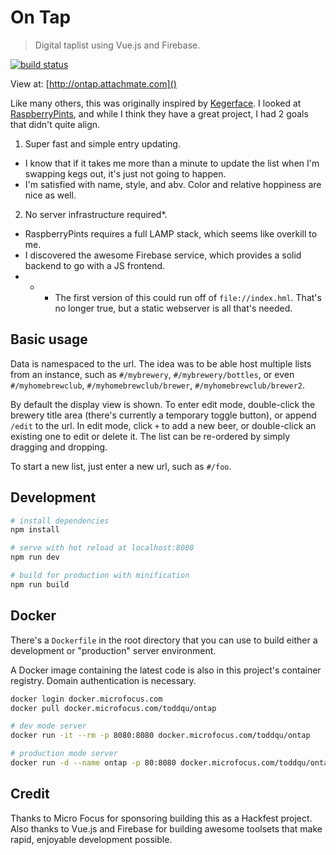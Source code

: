 # On Tap

> Digital taplist using Vue.js and Firebase.

[![build status](https://git.microfocus.com/ToddQu/ontap/badges/master/build.svg)](https://git.microfocus.com/ToddQu/ontap/commits/master)

View at: [http://ontap.attachmate.com]()

Like many others, this was originally inspired by [Kegerface](http://github.com/kegerface/kegerface).  I looked at [RaspberryPints](https://github.com/RaspberryPints/RaspberryPints), and while I think they have a great project, I had 2 goals that didn't quite align.

1. Super fast and simple entry updating.
 - I know that if it takes me more than a minute to update the list when I'm swapping kegs out, it's just not going to happen.
 - I'm satisfied with name, style, and abv. Color and relative hoppiness are nice as well.
2. No server infrastructure required*.
 - RaspberryPints requires a full LAMP stack, which seems like overkill to me.
 - I discovered the awesome Firebase service, which provides a solid backend to go with a JS frontend.
 -  - * The first version of this could run off of `file://index.hml`.  That's no longer true, but a static webserver is all that's needed.


## Basic usage
Data is namespaced to the url.  The idea was to be able host multiple lists from an instance, such as `#/mybrewery`, `#/mybrewery/bottles`, or even `#/myhomebrewclub`, `#/myhomebrewclub/brewer`, `#/myhomebrewclub/brewer2`. 

By default the display view is shown.  To enter edit mode, double-click the brewery title area (there's currently a temporary toggle button), or append `/edit` to the url.  In edit mode, click `+` to add a new beer, or double-click an existing one to edit or delete it.  The list can be re-ordered by simply dragging and dropping.

To start a new list, just enter a new url, such as `#/foo`.

## Development

``` bash
# install dependencies
npm install

# serve with hot reload at localhost:8080
npm run dev

# build for production with minification
npm run build
```

## Docker

There's a `Dockerfile` in the root directory that you can use to build either a development or "production" server environment.

A Docker image containing the latest code is also in this project's container registry.  Domain authentication is necessary.

``` bash
docker login docker.microfocus.com
docker pull docker.microfocus.com/toddqu/ontap

# dev mode server
docker run -it --rm -p 8080:8080 docker.microfocus.com/toddqu/ontap

# production mode server
docker run -d --name ontap -p 80:8080 docker.microfocus.com/toddqu/ontap npm start

```

## Credit

Thanks to Micro Focus for sponsoring building this as a Hackfest project.  Also thanks to Vue.js and Firebase for building awesome toolsets that make rapid, enjoyable development possible.